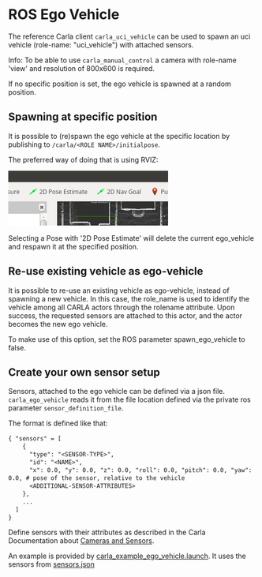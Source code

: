 # ROS Ego Vehicle

The reference Carla client `carla_uci_vehicle` can be used to spawn an uci vehicle (role-name: "uci_vehicle") with attached sensors.

Info: To be able to use `carla_manual_control` a camera with role-name 'view' and resolution of 800x600 is required.

If no specific position is set, the ego vehicle is spawned at a random position.

## Spawning at specific position

It is possible to (re)spawn the ego vehicle at the specific location by publishing to `/carla/<ROLE NAME>/initialpose`.

The preferred way of doing that is using RVIZ:

![Autoware Runtime Manager Settings](../docs/images/rviz_set_start_goal.png)

Selecting a Pose with '2D Pose Estimate' will delete the current ego_vehicle and respawn it at the specified position.

## Re-use existing vehicle as ego-vehicle

It is possible to re-use an existing vehicle as ego-vehicle, instead of spawning a new vehicle. In this case, the role_name is used to identify the vehicle
among all CARLA actors through the rolename attribute. Upon success, the requested sensors are attached to this actor, and the actor becomes the new ego vehicle.

To make use of this option, set the ROS parameter spawn_ego_vehicle to false.

## Create your own sensor setup

Sensors, attached to the ego vehicle can be defined via a json file. `carla_ego_vehicle` reads it from the file location defined via the private ros parameter `sensor_definition_file`.

The format is defined like that:

    { "sensors" = [
        {
          "type": "<SENSOR-TYPE>",
          "id": "<NAME>",
          "x": 0.0, "y": 0.0, "z": 0.0, "roll": 0.0, "pitch": 0.0, "yaw": 0.0, # pose of the sensor, relative to the vehicle
          <ADDITIONAL-SENSOR-ATTRIBUTES>
        },
        ...
      ]
    }

Define sensors with their attributes as described in the Carla Documentation about [Cameras and Sensors](https://github.com/carla-simulator/carla/blob/master/Docs/cameras_and_sensors.md).

An example is provided by [carla_example_ego_vehicle.launch](launch/carla_example_ego_vehicle.launch). It uses the sensors from [sensors.json](config/sensors.json)
